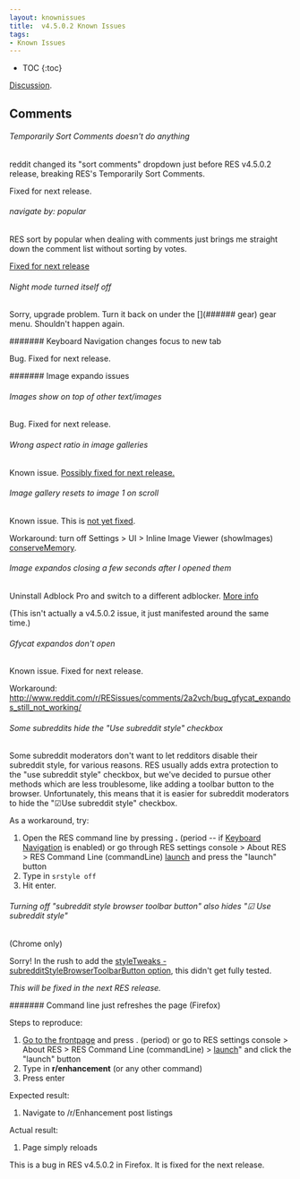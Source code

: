 ```yaml
---
layout: knownissues
title:  v4.5.0.2 Known Issues
tags:
- Known Issues
---
```


* TOC
{:toc}

[Discussion](http://www.reddit.com/r/RESissues/comments/2a1zde/res_v4502_known_issues/).

## Comments

###### Temporarily Sort Comments doesn't do anything

reddit changed its "sort comments" dropdown just before RES v4.5.0.2 release, breaking RES's Temporarily Sort Comments.

Fixed for next release.

###### navigate by: popular

RES sort by popular when dealing with comments just brings me straight down the comment list without sorting by votes.

[Fixed for next release](https://github.com/honestbleeps/Reddit-Enhancement-Suite/issues/1526)


###### Night mode turned itself off

Sorry, upgrade problem. Turn it back on under the [](###### gear) gear menu.  Shouldn't happen again.

####### Keyboard Navigation changes focus to new tab

Bug. Fixed for next release.

####### Image expando issues

###### Images show on top of other text/images

Bug.  Fixed for next release.

###### Wrong aspect ratio in image galleries

Known issue.  [Possibly fixed for next release.](https://github.com/honestbleeps/Reddit-Enhancement-Suite/issues/1496)

###### Image gallery resets to image 1 on scroll

Known issue. This is [not yet fixed](https://github.com/honestbleeps/Reddit-Enhancement-Suite/issues/1494).

Workaround: turn off Settings > UI > Inline Image Viewer (showImages) [conserveMemory](/r/RESissues/wiki/knownissues/4_5_0_2#!settings/showImages/conserveMemory).



###### Image expandos closing a few seconds after I opened them

Uninstall Adblock Pro and switch to a different adblocker.  [More info](http://www.reddit.com/r/Enhancement/wiki/support/extensionconflicts)

(This isn't actually a v4.5.0.2 issue, it just manifested around the same time.)

###### Gfycat expandos don't open

Known issue. Fixed for next release.

Workaround: http://www.reddit.com/r/RESissues/comments/2a2vch/bug_gfycat_expandos_still_not_working/

###### Some subreddits hide the "Use subreddit style" checkbox

Some subreddit moderators don't want to let redditors disable their subreddit style, for various reasons.  RES usually adds extra protection to the "use subreddit style" checkbox, but we've decided to pursue other methods which are less troublesome, like adding a toolbar button to the browser.  Unfortunately, this means that it is easier for subreddit moderators to hide the "☑Use subreddit style" checkbox.

As a workaround, try:

1. Open the RES command line by pressing **.** (period -- if [Keyboard Navigation](/r/RESissues/wiki/knownissues/4_5_0_2#!settings/keyboardNav) is enabled) or go through RES settings console > About RES > RES Command Line (commandLine) [launch](/r/RESissues/wiki/edit/knownissues/4_5_0_2#!settings/commandLine/launch) and press the "launch" button
1. Type in `srstyle off`
1. Hit enter.

###### Turning off "subreddit style browser toolbar button" also hides "☑ Use subreddit style"

(Chrome only)

Sorry!  In the rush to add the [styleTweaks - subredditStyleBrowserToolbarButton option](/r/RESissues/wiki/knownissues/4_5_0_2#!settings/styleTweaks/subredditStyleBrowserToolbarButton), this didn't get fully tested.

*This will be fixed in the next RES release.*


####### Command line just refreshes the page (Firefox)

Steps to reproduce:


1. [Go to the frontpage](/#) and press . (period) or go to RES settings console > About RES > RES Command Line (commandLine) > [launch](/r/RESissues/wiki/knownissues/4_5_0_2#!settings/commandLine/launch)" and click the "launch" button
1. Type in **r/enhancement** (or any other command)
1. Press enter

Expected result:

1. Navigate to /r/Enhancement post listings

Actual result:

1. Page simply reloads

This is a bug in RES v4.5.0.2 in Firefox.    It is fixed for the next release.
